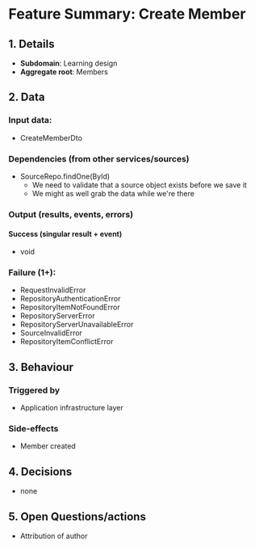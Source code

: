 # Feature Summary: Create Member

## 1. Details

- **Subdomain**: Learning design
- **Aggregate root**: Members

## 2. Data
### Input data:

- CreateMemberDto

### Dependencies (from other services/sources)

- SourceRepo.findOne(ById)
  - We need to validate that a source object exists before we save it
  - We might as well grab the data while we're there

### Output (results, events, errors)

#### Success (singular result + event)

- void

### Failure (1+):

- RequestInvalidError
- RepositoryAuthenticationError
- RepositoryItemNotFoundError
- RepositoryServerError
- RepositoryServerUnavailableError
- SourceInvalidError
- RepositoryItemConflictError

## 3. Behaviour

### Triggered by

- Application infrastructure layer

### Side-effects

- Member created

## 4. Decisions

- none

## 5. Open Questions/actions

- Attribution of author

